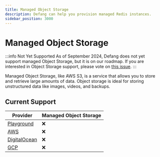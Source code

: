 ```yaml
---
title: Managed Object Storage
description: Defang can help you provision managed Redis instances.
sidebar_position: 3000
---
```


# Managed Object Storage

:::info Not Yet Supported
As of September 2024, Defang does not yet support managed Object Storage, but it is on our roadmap. If you are interested in Object Storage support, please vote on [this issue](https://github.com/DefangLabs/defang/issues/688).
:::

Managed Object Storage, like AWS S3, is a service that allows you to store and retrieve large amounts of data. Object storage is ideal for storing unstructured data like images, videos, and backups.

## Current Support

| Provider | Managed Object Storage |
| --- | --- |
| [Playground](/docs/providers/playground#managed-services) | ❌ |
| [AWS](/docs/providers/aws#managed-storage) | ❌ |
| [DigitalOcean](/docs/providers/digitalocean#future-improvements) | ❌ |
| [GCP](/docs/providers/gcp#future-improvements) | ❌ |
